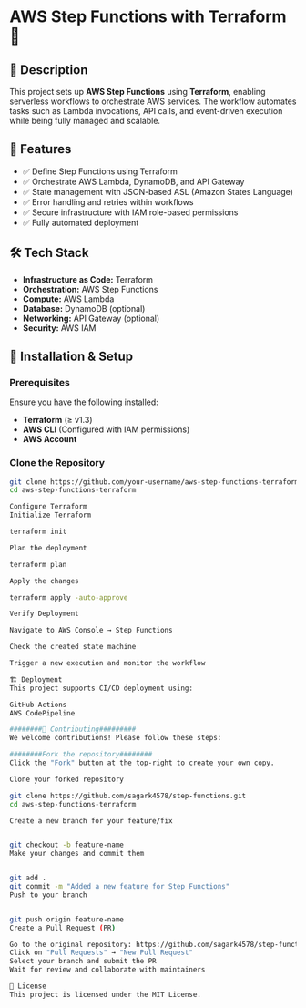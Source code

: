 # AWS Step Functions with Terraform 🚀  

## 📌 Description  
This project sets up **AWS Step Functions** using **Terraform**, enabling serverless workflows to orchestrate AWS services. The workflow automates tasks such as Lambda invocations, API calls, and event-driven execution while being fully managed and scalable.

## 🎯 Features  
- ✅ Define Step Functions using Terraform  
- ✅ Orchestrate AWS Lambda, DynamoDB, and API Gateway  
- ✅ State management with JSON-based ASL (Amazon States Language)  
- ✅ Error handling and retries within workflows  
- ✅ Secure infrastructure with IAM role-based permissions  
- ✅ Fully automated deployment  

## 🛠️ Tech Stack  
- **Infrastructure as Code:** Terraform  
- **Orchestration:** AWS Step Functions  
- **Compute:** AWS Lambda  
- **Database:** DynamoDB (optional)  
- **Networking:** API Gateway (optional)  
- **Security:** AWS IAM  

## 🚀 Installation & Setup  

### Prerequisites  
Ensure you have the following installed:  
- **Terraform** (≥ v1.3)  
- **AWS CLI** (Configured with IAM permissions)  
- **AWS Account**  

### Clone the Repository  
```bash
git clone https://github.com/your-username/aws-step-functions-terraform.git
cd aws-step-functions-terraform

Configure Terraform
Initialize Terraform

terraform init

Plan the deployment

terraform plan

Apply the changes

terraform apply -auto-approve

Verify Deployment

Navigate to AWS Console → Step Functions

Check the created state machine

Trigger a new execution and monitor the workflow

🏗️ Deployment
This project supports CI/CD deployment using:

GitHub Actions
AWS CodePipeline

########🤝 Contributing#########
We welcome contributions! Please follow these steps:

########Fork the repository########
Click the "Fork" button at the top-right to create your own copy.

Clone your forked repository

git clone https://github.com/sagark4578/step-functions.git
cd aws-step-functions-terraform

Create a new branch for your feature/fix


git checkout -b feature-name
Make your changes and commit them


git add .
git commit -m "Added a new feature for Step Functions"
Push to your branch


git push origin feature-name
Create a Pull Request (PR)

Go to the original repository: https://github.com/sagark4578/step-functions
Click on "Pull Requests" → "New Pull Request"
Select your branch and submit the PR
Wait for review and collaborate with maintainers

📜 License
This project is licensed under the MIT License.

